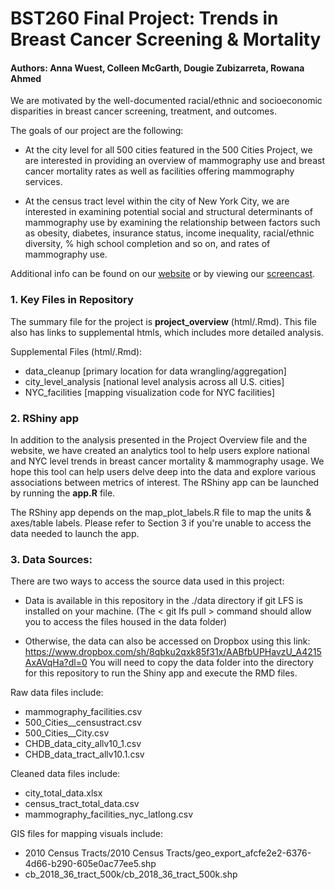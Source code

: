 # BST260 Final Project: Trends in Breast Cancer Screening & Mortality

#### Authors: Anna Wuest, Colleen McGarth, Dougie Zubizarreta, Rowana Ahmed


We are motivated by the well-documented racial/ethnic and socioeconomic disparities in breast cancer screening, treatment, and outcomes. 

The goals of our project are the following: 

* At the city level for all 500 cities featured in the 500 Cities Project, we are interested in providing an overview of mammography use and breast cancer mortality rates as well as  facilities offering mammography services.

* At the census tract level within the city of New York City, we are interested in examining potential social and structural determinants of mammography use by examining the relationship between factors such as obesity, diabetes, insurance status, income inequality, racial/ethnic diversity, % high school completion and so on, and  rates of mammography use. 

Additional info can be found on our [website](https://sites.google.com/view/bst260project-group1/home) or by viewing our [screencast](https://www.youtube.com/watch?v=vy-moLAHpOY&feature=emb_logo).

### 1. Key Files in Repository

The summary file for the project is **project_overview** (html/.Rmd). This
file also has links to supplemental htmls, which includes more detailed 
analysis.

Supplemental Files (html/.Rmd):

* data_cleanup [primary location for data wrangling/aggregation]
* city_level_analysis [national level analysis across all U.S. cities]
* NYC_facilities [mapping visualization code for NYC facilities]

### 2. RShiny app

In addition to the analysis presented in the Project Overview file and the website, we have created an analytics tool to help users explore national and NYC level trends in breast cancer mortality & mammography usage. We hope this tool can help users delve deep into the data and explore various associations between metrics of interest. The RShiny app can be launched by running the **app.R** file.

The RShiny app depends on the map_plot_labels.R file to map the units & axes/table
labels. Please refer to Section 3 if you're unable to access the data needed to launch the app.

### 3. Data Sources:
There are two ways to access the source data used in this project:

  * Data is available in this repository in the ./data directory 
if git LFS is installed on your machine. (The < git lfs pull > command should allow you to access the files housed in the data folder)
  
  * Otherwise, the data can also be accessed on Dropbox using this link: https://www.dropbox.com/sh/8qbku2qxk85f31x/AABfbUPHavzU_A4215AxAVqHa?dl=0
You will need to copy the data folder into the directory for this repository to
run the Shiny app and execute the RMD files. 

Raw data files include:

* mammography_facilities.csv
* 500_Cities__censustract.csv
* 500_Cities__City.csv
* CHDB_data_city_allv10_1.csv
* CHDB_data_tract_allv10.1.csv

Cleaned data files include:
  
* city_total_data.xlsx
* census_tract_total_data.csv
* mammography_facilities_nyc_latlong.csv

GIS files for mapping visuals include:

* 2010 Census Tracts/2010 Census Tracts/geo_export_afcfe2e2-6376-4d66-b290-605e0ac77ee5.shp 
* cb_2018_36_tract_500k/cb_2018_36_tract_500k.shp  
